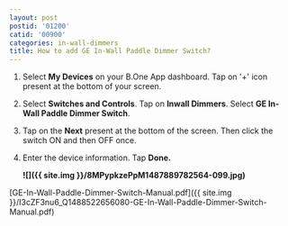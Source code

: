 ```yaml
---
layout: post
postid: '01200'
catid: '00900'
categories: in-wall-dimmers
title: How to add GE In-Wall Paddle Dimmer Switch?
---
```


1. Select **My Devices** on your B.One App dashboard. Tap on &#39;+&#39; icon present at the bottom of your screen.

2. Select **Switches and Controls**. Tap on **Inwall Dimmers**. Select **GE In-Wall Paddle Dimmer Switch**.

3. Tap on the **Next** present at the bottom of the screen. Then click the switch ON and then OFF once.

4. Enter the device information. Tap **Done.**

    **![]({{ site.img }}/8MPypkzePpM1487889782564-099.jpg)**

[GE-In-Wall-Paddle-Dimmer-Switch-Manual.pdf]({{ site.img }}/I3cZF3nu6_Q1488522656080-GE-In-Wall-Paddle-Dimmer-Switch-Manual.pdf)